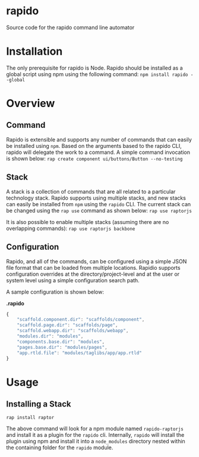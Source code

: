 rapido
======

Source code for the rapido command line automator

# Installation

The only prerequisite for rapido is Node. Rapido should be installed as a 
global script using npm using the following command:
`npm install rapido --global`

# Overview

## Command
Rapido is extensible and supports any number of commands that can easily be installed using `npm`.
Based on the arguments based to the rapido CLI, rapido will delegate the work to a command. A simple
command invocation is shown below:
`rap create component ui/buttons/Button --no-testing`

## Stack
A stack is a collection of commands that are all related to a particular technology stack. Rapido supports
using multiple stacks, and new stacks can easily be installed from `npm` using the `rapido` CLI. The
current stack can be changed using the `rap use` command as shown below:
`rap use raptorjs`

It is also possible to enable multiple stacks (assuming there are no overlapping commands):
`rap use raptorjs backbone`

## Configuration
Rapido, and all of the commands, can be configured using a simple JSON file format that can be loaded
from multiple locations. Rapidio supports configuration overrides at the directory/project-level and
at the user or system level using a simple configuration search path.

A sample configuration is shown below:

**.rapido**
```javascript
{
    "scaffold.component.dir": "scaffolds/component",
    "scaffold.page.dir": "scaffolds/page",
    "scaffold.webapp.dir": "scaffolds/webapp",
    "modules.dir": "modules",
    "components.base.dir": "modules",
    "pages.base.dir": "modules/pages",
    "app.rtld.file": "modules/taglibs/app/app.rtld"
}
```


# Usage

## Installing a Stack
`rap install raptor`



The above command will look for a npm module named `rapido-raptorjs` and install it as
a plugin for the `rapido` cli. Internally, `rapido` will install the plugin using npm
and install it into a `node_modules` directory nested within the containing folder for 
the `rapido` module.



